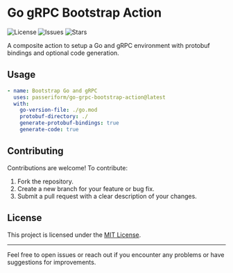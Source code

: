 # Go gRPC Bootstrap Action

![License](https://img.shields.io/github/license/Passeriform/go-grpc-bootstrap-action)
![Issues](https://img.shields.io/github/issues/Passeriform/go-grpc-bootstrap-action)
![Stars](https://img.shields.io/github/stars/Passeriform/go-grpc-bootstrap-action)

A composite action to setup a Go and gRPC environment with protobuf bindings and optional code generation.

## Usage

```yml
- name: Bootstrap Go and gRPC
  uses: passeriform/go-grpc-bootstrap-action@latest
  with:
    go-version-file: ./go.mod
    protobuf-directory: ./
    generate-protobuf-bindings: true
    generate-code: true
```

## Contributing

Contributions are welcome! To contribute:

1. Fork the repository.
2. Create a new branch for your feature or bug fix.
3. Submit a pull request with a clear description of your changes.

## License

This project is licensed under the [MIT License](LICENSE).

---

Feel free to open issues or reach out if you encounter any problems or have suggestions for improvements.
